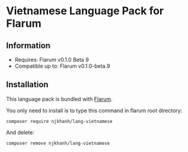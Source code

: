 # Vietnamese Language Pack for Flarum

## Information
- Requires: Flarum v0.1.0 Beta 9
- Compatible up to: Flarum v0.1.0-beta.9


## Installation

This language pack is bundled with [Flarum](http://flarum.org/).

You only need to install is to type this command in flarum root directory:
```
composer require njkhanh/lang-vietnamese
```
And delete:
```
composer remove njkhanh/lang-vietnamese
```
